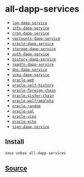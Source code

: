 
all-dapp-services
====================









* [`log-dapp-service`](log-dapp-service.md)
* [`ipfs-dapp-service`](ipfs-dapp-service.md)
* [`cron-dapp-service`](cron-dapp-service.md)
* [`vaccounts-dapp-service`](vaccounts-dapp-service.md)
* [`oracle-dapp-service`](oracle-dapp-service.md)
* [`storage-dapp-service`](storage-dapp-service.md)
* [`auth-dapp-service`](auth-dapp-service.md)
* [`history-dapp-service`](history-dapp-service.md)
* [`readfn-dapp-service`](readfn-dapp-service.md)
* [`dns-dapp-service`](dns-dapp-service.md)
* [`vcpu-dapp-service`](vcpu-dapp-service.md)
* [`oracle-web`](oracle-web.md)
* [`oracle-self-history`](oracle-self-history.md)
* [`oracle-foreign-chain`](oracle-foreign-chain.md)
* [`oracle-sister-chain`](oracle-sister-chain.md)
* [`oracle-wolframalpha`](oracle-wolframalpha.md)
* [`oracle-random`](oracle-random.md)
* [`oracle-sql`](oracle-sql.md)
* [`oracle-vcpu`](oracle-vcpu.md)
* [`oracle-echo`](oracle-echo.md)
* [`sign-dapp-service`](sign-dapp-service.md)




## Install
```bash
zeus unbox all-dapp-services
```













## [Source](https://github.com/liquidapps-io/zeus-sdk/tree/master/boxes/groups/services/all-dapp-services)